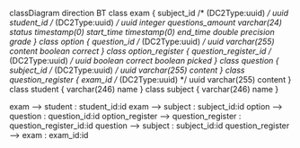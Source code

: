 classDiagram
direction BT
class exam {
   subject_id  /* (DC2Type:uuid) */ uuid
   student_id  /* (DC2Type:uuid) */ uuid
   integer questions_amount
   varchar(24) status
   timestamp(0) start_time
   timestamp(0) end_time
   double precision grade
}
class option {
   question_id  /* (DC2Type:uuid) */ uuid
   varchar(255) content
   boolean correct
}
class option_register {
   question_register_id  /* (DC2Type:uuid) */ uuid
   boolean correct
   boolean picked
}
class question {
   subject_id  /* (DC2Type:uuid) */ uuid
   varchar(255) content
}
class question_register {
   exam_id  /* (DC2Type:uuid) */ uuid
   varchar(255) content
}
class student {
   varchar(246) name
}
class subject {
   varchar(246) name
}

exam  -->  student : student_id:id
exam  -->  subject : subject_id:id
option  -->  question : question_id:id
option_register  -->  question_register : question_register_id:id
question  -->  subject : subject_id:id
question_register  -->  exam : exam_id:id
